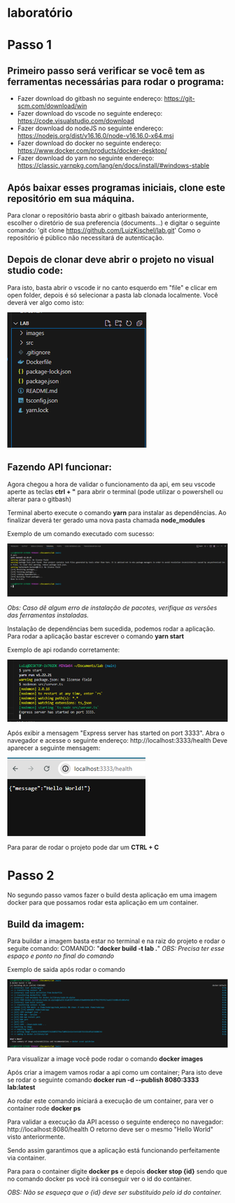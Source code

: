 # laboratório

# Passo 1

## Primeiro passo será verificar se você tem as ferramentas necessárias para rodar o programa:

- Fazer download do gitbash no seguinte endereço: https://git-scm.com/download/win
- Fazer download do vscode no seguinte endereço: https://code.visualstudio.com/download
- Fazer download do nodeJS no seguinte endereço: https://nodejs.org/dist/v16.16.0/node-v16.16.0-x64.msi
- Fazer download do docker no seguinte endereço: https://www.docker.com/products/docker-desktop/
- Fazer download do yarn no seguinte endereço: https://classic.yarnpkg.com/lang/en/docs/install/#windows-stable

## Após baixar esses programas iniciais, clone este repositório em sua máquina.

Para clonar o repositório basta abrir o gitbash baixado anteriormente, escolher o diretório de sua preferencia (documents...) e digitar o seguinte comando:
'git clone https://github.com/LuizKischel/lab.git'
Como o repositório é público não necessitará de autenticação.

## Depois de clonar deve abrir o projeto no visual studio code:

Para isto, basta abrir o vscode ir no canto esquerdo em "file" e clicar em open folder, depois é só selecionar a pasta lab clonada localmente.
Você deverá ver algo como isto:

![Alt text](./images/image.png)

## Fazendo API funcionar:

Agora chegou a hora de validar o funcionamento da api, em seu vscode aperte as teclas **ctrl + "** para abrir o terminal (pode utilizar o powershell ou alterar para o gitbash)

Terminal aberto execute o comando **yarn** para instalar as dependências. Ao finalizar deverá ter gerado uma nova pasta chamada __node_modules__

Exemplo de um comando executado com sucesso:

![Alt text](./images/terminal.png)

*Obs: Caso dê algum erro de instalação de pacotes, verifique as versões das ferramentas instaladas.*

Instalação de dependências bem sucedida, podemos rodar a aplicação.
Para rodar a aplicação bastar escrever o comando **yarn start**

Exemplo de api rodando corretamente:

![Alt text](./images/api-rodando.png)

Após exibir a mensagem "Express server has started on port 3333". 
Abra o navegador e acesse o seguinte endereço: http://localhost:3333/health
Deve aparecer a seguinte mensagem:

![Alt text](./images/helloworld.png)

Para parar de rodar o projeto pode dar um **CTRL + C**

# Passo 2

No segundo passo vamos fazer o build desta aplicação em uma imagem docker para que possamos rodar esta aplicação em um container.

## Build da imagem:

Para buildar a imagem basta estar no terminal e na raiz do projeto e rodar o seguite comando:
COMANDO: "**docker build -t lab .**" 
*OBS: Precisa ter esse espaço e ponto no final do comando*

Exemplo de saida após rodar o comando

![Alt text](./images/buildocker.png)

Para visualizar a image você pode rodar o comando **docker images**

Após criar a imagem vamos rodar a api como um container; 
Para isto deve se rodar o seguinte comando **docker run -d --publish 8080:3333 lab:latest**

Ao rodar este comando iniciará a execução de um container, para ver o container rode **docker ps**

Para validar a execução da API acesso o seguinte endereço no navegador: http://localhost:8080/health
O retorno deve ser o mesmo "Hello World" visto anteriormente.

Sendo assim garantimos que a aplicação está funcionando perfeitamente via container.

Para para o container digite **docker ps** e depois **docker stop {id}** sendo que no comando docker ps você irá conseguir ver o id do container.

*OBS: Não se esqueça que o {id} deve ser substituido pelo id do container.*

